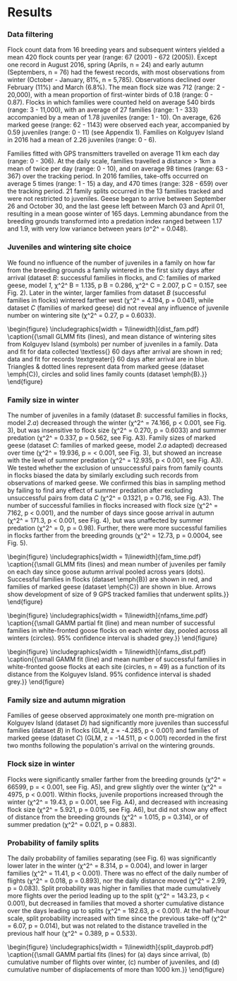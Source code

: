 
# Results

### Data filtering

Flock count data from 16 breeding years and subsequent winters yielded a mean 420 flock counts per year (range: 67 (2001) - 672 (2005)). Except one record in August 2016, spring (Aprils, n = 24) and early autumn (Septembers, n = 76) had the fewest records, with most observations from winter (October - January, 81%, n = 5,785). Observations declined over February (11%) and March (6.8%). The mean flock size was 712 (range: 2 - 20,000), with a mean proportion of first-winter birds of 0.18 (range: 0 - 0.87). Flocks in which families were counted held on average 540 birds (range: 3 - 11,000), with an average of 27 families (range: 1 - 333) accompanied by a mean of 1.78 juveniles (range: 1 - 10). On average, 626 marked geese (range: 62 - 1143) were observed each year, accompanied by 0.59 juveniles (range: 0 - 11) (see Appendix 1).
Families on Kolguyev Island in 2016 had a mean of 2.26 juveniles (range: 0 - 6).

Families fitted with GPS transmitters travelled on average 11 km each day (range: 0 - 306). At the daily scale, families travelled a distance > 1km a mean of twice per day (range: 0 - 10), and on average 98 times (range: 63 - 367) over the tracking period.
In 2016 families, take-offs occurred on average 5 times (range: 1 - 15) a day, and 470 times (range: 328 - 659) over the tracking period. 21 family splits occurred in the 13 families tracked and were not restricted to juveniles.
Geese began to arrive between September 26 and October 30, and the last geese left between March 03 and April 01, resulting in a mean goose winter of 165 days.
Lemming abundance from the breeding grounds transformed into a predation index ranged between 1.17 and 1.9, with very low variance between years (σ^2^ = 0.048).

### Juveniles and wintering site choice

We found no influence of the number of juveniles in a family on how far from the breeding grounds a family wintered in the first sixty days after arrival (dataset *B*: successful families in flocks, and *C*: families of marked geese, model *1*, χ^2^ B = 1.135, p B = 0.286, χ^2^ C = 2.007, p C = 0.157, see Fig. 2). Later in the winter, larger families from dataset *B* (successful families in flocks) wintered farther west (χ^2^ = 4.194, p = 0.041), while dataset *C* (families of marked geese) did not reveal any influence of juvenile number on wintering site (χ^2^ = 0.27, p = 0.6033).

\begin{figure}
\includegraphics[width = 1\linewidth]{dist_fam.pdf}
\caption{{\small GLMM fits (lines), and mean distance of wintering sites from Kolguyev Island (symbols) per number of juveniles in a family. Data and fit for
data collected \textless{} 60 days after arrival are shown in red; data and fit for records \textgreater{} 60 days after arrival are in blue.
Triangles \& dotted lines represent data from marked geese (dataset \emph{C}), circles and solid lines family counts (dataset \emph{B}.}}
\end{figure}

### Family size in winter

The number of juveniles in a family (dataset *B*: successful families in flocks, model *2.a*) decreased through the winter (χ^2^ = 74.166, p < 0.001, see Fig. 3), but was insensitive to flock size (χ^2^ = 0.270, p = 0.6033) and summer predation (χ^2^ = 0.337, p = 0.562, see Fig. A3).
Family sizes of marked geese (dataset *C*: families of marked geese, model *2.a* adapted) decreased over time (χ^2^ = 19.936, p = < 0.001, see Fig. 3), but showed an increase with the level of summer predation (χ^2^ = 12.935, p < 0.001, see Fig. A3).
We tested whether the exclusion of unsuccessful pairs from family counts in flocks biased the data by similarly excluding such records from observations of marked geese. We confirmed this bias in sampling method by failing to find any effect of summer predation after excluding unsuccessful pairs from data *C* (χ^2^ = 0.1321, p = 0.716, see Fig. A3).
The number of successful families in flocks increased with flock size (χ^2^ = 7162, p < 0.001), and the number of days since goose arrival in autumn (χ^2^ = 171.3, p < 0.001, see Fig. 4), but was unaffected by summer predation (χ^2^ = 0, p = 0.98). Further, there were more successful families in flocks farther from the breeding grounds (χ^2^ = 12.73, p = 0.0004, see Fig. 5).

\begin{figure}
\includegraphics[width = 1\linewidth]{fam_time.pdf}
\caption{{\small GLMM fits (lines) and mean number of juveniles per family on each day since goose autumn arrival pooled across years (dots). Successful families in flocks (dataset \emph{B}) are shown in red, and families of marked geese (dataset \emph{C}) are shown in blue. Arrows show development of size of 9 GPS tracked families that underwent splits.}}
\end{figure}

\begin{figure}
\includegraphics[width = 1\linewidth]{nfams_time.pdf}
\caption{{\small GAMM partial fit (line) and mean number of successful families in
white-fronted goose flocks on each winter day, pooled across all winters
(circles). 95\% confidence interval is shaded grey.}}
\end{figure}

\begin{figure}
\includegraphics[width = 1\linewidth]{nfams_dist.pdf}
\caption{{\small GAMM fit (line) and mean number of successful families in
white-fronted goose flocks at each site (circles, n = 49) as a function
of its distance from the Kolguyev Island. 95\% confidence interval is
shaded grey.}}
\end{figure}

### Family size and autumn migration

Families of geese observed approximately one month pre-migration on Kolguyev Island (dataset *D*) had significantly more juveniles than successful families (dataset *B*) in flocks (GLM, z = -4.285, p < 0.001) and families of marked geese (dataset *C*) (GLM, z = -14.511, p < 0.001) recorded in the first two months following the population's arrival on the wintering grounds.

### Flock size in winter

Flocks were significantly smaller farther from the breeding grounds (χ^2^ = 66599, p = < 0.001, see Fig. A5), and grew slightly over the winter (χ^2^ = 4975, p < 0.001).
Within flocks, juvenile proportions increased through the winter (χ^2^ = 19.43, p = 0.001, see Fig. A4), and decreased with increasing flock size (χ^2^ = 5.921, p = 0.015, see Fig. A6), but did not show any effect of distance from the breeding grounds (χ^2^ = 1.015, p = 0.314), or of summer predation (χ^2^ = 0.021, p = 0.883).

### Probability of family splits

The daily probability of families separating (see Fig. 6) was significantly lower later in the winter (χ^2^ = 8.314, p = 0.004), and lower in larger families (χ^2^ = 11.41, p < 0.001). There was no effect of the daily number of flights (χ^2^ = 0.018, p = 0.893), nor the daily distance moved (χ^2^ = 2.99, p = 0.083). Split probability was higher in families that made cumulatively more flights over the period leading up to the split (χ^2^ = 143.23, p < 0.001), but decreased in families that moved a shorter cumulative distance over the days leading up to splits (χ^2^ = 182.63, p < 0.001). At the half-hour scale, split probability increased with time since the previous take-off (χ^2^ = 6.07, p = 0.014), but was not related to the distance travelled in the previous half hour (χ^2^ = 0.389, p = 0.533).

\begin{figure}
\includegraphics[width = 1\linewidth]{split_dayprob.pdf}
\caption{{\small GAMM partial fits (lines) for (a) days since arrival, (b) cumulative number of flights over winter, (c) number of juveniles, and (d) cumulative number of displacements of more than 1000 km.}}
\end{figure}
